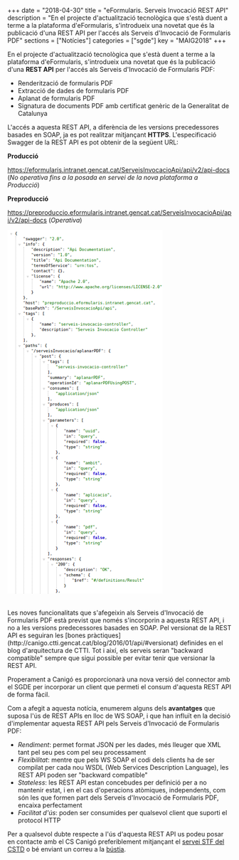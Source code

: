 +++
date        = "2018-04-30"
title       = "eFormularis. Serveis Invocació REST API"
description = "En el projecte d'actualització tecnològica que s'està duent a terme a la plataforma d'eFormularis, s'introdueix una novetat que és la publicació d'una REST API per l'accés als Serveis d'Invocació de Formularis PDF"
sections    = ["Notícies"]
categories  = ["sgde"]
key         = "MAIG2018"
+++

En el projecte d'actualització tecnològica que s'està duent a terme a la plataforma d'eFormularis, s'introdueix una novetat que és la publicació d'una **REST API** per l'accés als Serveis d'Invocació de Formularis PDF:

* Renderització de formularis PDF
* Extracció de dades de formularis PDF
* Aplanat de formularis PDF
* Signatura de documents PDF amb certificat genèric de la Generalitat de Catalunya

L'accés a aquesta REST API, a diferència de les versions precedessores basades en SOAP, ja es pot realitzar mitjançant **HTTPS**. L'especificació Swagger de la REST API es pot obtenir de la següent URL:

**Producció**

https://eformularis.intranet.gencat.cat/ServeisInvocacioApi/api/v2/api-docs (*No operativa fins a la posada en servei de la nova plataforma a Producció*)

**Preproducció**

https://preproduccio.eformularis.intranet.gencat.cat/ServeisInvocacioApi/api/v2/api-docs (*Operativa*)

![eforms-swagger-specification](/images/news/serveis-invocacio-rest-api.png)

<br>
Les noves funcionalitats que s'afegeixin als Serveis d'Invocació de Formularis PDF està previst que només s'incorporin a aquesta REST API, i no a les versions predecessores basades en SOAP. Pel versionat de la REST API es seguiran les [bones pràctiques](http://canigo.ctti.gencat.cat/blog/2016/01/api/#versionat) definides en el blog d'arquitectura de CTTI. Tot i així, els serveis seran "backward compatible" sempre que sigui possible per evitar tenir que versionar la REST API.

Properament a Canigó es proporcionarà una nova versió del connector amb el SGDE per incorporar un client que permeti el consum d'aquesta REST API de forma fàcil.

Com a afegit a aquesta notícia, enumerem alguns dels **avantatges** que suposa l'ús de REST APIs en lloc de WS SOAP, i que han influït en la decisió d'implementar aquesta REST API pels Serveis d'Invocació de Formularis PDF:

* *Rendiment*: permet format JSON per les dades, més lleuger que XML tant pel seu pes com pel seu processament
* *Flexibilitat*: mentre que pels WS SOAP el codi dels clients ha de ser compilat per cada nou WSDL (Web Services Description Language), les REST API poden ser "backward compatible"
* *Stateless*: les REST API estan concebudes per definició per a no mantenir estat, i en el cas d'operacions atòmiques, independents, com són les que formen part dels Serveis d'Invocació de Formularis PDF, encaixa perfectament
* *Facilitat d'ús*: poden ser consumides per qualsevol client que suporti el protocol HTTP

Per a qualsevol dubte respecte a l'ús d'aquesta REST API us podeu posar en contacte amb el CS Canigó preferiblement mitjançant el [servei STF del CSTD](https://cstd.ctti.gencat.cat/jiracstd/browse/STF) o bé enviant un correu a la [bústia](mailto:oficina-tecnica.canigo.ctti@gencat.cat).

